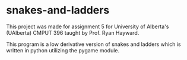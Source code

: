 # snakes-and-ladders
This project was made for assignment 5 for University of Alberta's (UAlberta) CMPUT 396 taught by Prof. Ryan Hayward.

This program is a low derivative version of snakes and ladders which is written in python utilizing the pygame module.

